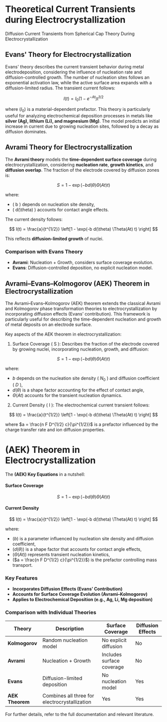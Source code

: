 # Theoretical Current Transients during Electrocrystallization
 Diffusion Current Transients from Spherical Cap Theory During Electrocrystallization

## Evans' Theory for Electrocrystallization

Evans' theory describes the current transient behavior during metal electrodeposition, considering the influence of nucleation rate and diffusion-controlled growth. The number of nucleation sites follows an exponential activation law, while the active surface area expands with a diffusion-limited radius. The transient current follows:


$$I(t) = I_0 (1 - e^{-At}) t^{1/2}$$


where ($I_0$) is a material-dependent prefactor. This theory is particularly useful for analyzing electrochemical deposition processes in metals like **silver (Ag), lithium (Li), and magnesium (Mg)**. The model predicts an initial increase in current due to growing nucleation sites, followed by a decay as diffusion dominates.

## Avrami Theory for Electrocrystallization

The **Avrami theory** models the **time-dependent surface coverage** during electrocrystallization, considering **nucleation rate**, **growth kinetics**, and **diffusion overlap**. The fraction of the electrode covered by diffusion zones is:

$$ S = 1 - \exp(-b d(\theta) \Theta(At) t) $$

where:
- \( b \) depends on nucleation site density,
- \( d(\theta) \) accounts for contact angle effects.

The current density follows:

$$ I(t) = \frac{a}{t^{1/2}} \left[1 - \exp(-b d(\theta) \Theta(At) t) \right] $$

This reflects **diffusion-limited growth** of nuclei.

### **Comparison with Evans Theory**
- **Avrami**: Nucleation + Growth, considers surface coverage evolution.
- **Evans**: Diffusion-controlled deposition, no explicit nucleation model.

## Avrami–Evans–Kolmogorov (AEK) Theorem in Electrocrystallization

The Avrami–Evans–Kolmogorov (AEK) theorem extends the classical Avrami and Kolmogorov phase transformation theories to electrocrystallization by incorporating diffusion effects (Evans’ contribution). This framework is particularly useful for describing the time-dependent nucleation and growth of metal deposits on an electrode surface.

Key aspects of the AEK theorem in electrocrystallization:
1.	Surface Coverage ( S ): Describes the fraction of the electrode covered by growing nuclei, incorporating nucleation, growth, and diffusion:

$$
S = 1 - \exp(-b d(\theta) \Theta(At) t)
$$

where:

- $b$ depends on the nucleation site density ( $N_0$ ) and diffusion coefficient ( $D$ ),
- $d(\theta)$  is a shape factor accounting for the effect of contact angle,
- $\Theta(At)$  accounts for the transient nucleation dynamics.

2.	Current Density ( I ): The electrochemical current transient follows:

$$
I(t) = \frac{a}{t^{1/2}} \left[1 - \exp(-b d(\theta) \Theta(At) t) \right]
$$

where $a = \frac{n F D^{1/2} c}{\pi^{1/2}}$ is a prefactor influenced by the charge transfer rate and ion diffusion properties.

###

# (AEK) Theorem in Electrocrystallization

The **(AEK) Key Equations** in a nutshell:

#### **Surface Coverage**
$$ S = 1 - \exp(-b d(\theta) \Theta(At) t) $$

#### **Current Density**
$$ I(t) = \frac{a}{t^{1/2}} \left[1 - \exp(-b d(\theta) \Theta(At) t) \right] $$

where:
- ($b$) is a parameter influenced by nucleation site density and diffusion coefficient,
- ($d(\theta)$) is a shape factor that accounts for contact angle effects,
- ($\Theta(At)$) represents transient nucleation kinetics,
- ($a = \frac{n F D^{1/2} c}{\pi^{1/2}}$) is the prefactor controlling mass transport.

### **Key Features**
- **Incorporates Diffusion Effects (Evans’ Contribution)**  
- **Accounts for Surface Coverage Evolution (Avrami–Kolmogorov)**  
- **Applies to Electrochemical Deposition (e.g., Ag, Li, Mg deposition)**  

### **Comparison with Individual Theories**
| Theory | Description | Surface Coverage | Diffusion Effects |
|--------|------------|------------------|-------------------|
| **Kolmogorov** | Random nucleation model | No explicit diffusion | No |
| **Avrami** | Nucleation + Growth | Includes surface coverage | No |
| **Evans** | Diffusion-limited deposition | No nucleation model | Yes |
| **AEK Theorem** | Combines all three for electrocrystallization | Yes | Yes |

For further details, refer to the full documentation and relevant literature.
